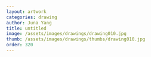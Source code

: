 ```yaml
---
layout: artwork
categories: drawing
author: Juna Yang
title: untitled
image: /assets/images/drawings/drawing010.jpg
thumb: /assets/images/drawings/thumbs/drawing010.jpg
order: 320
---
```

